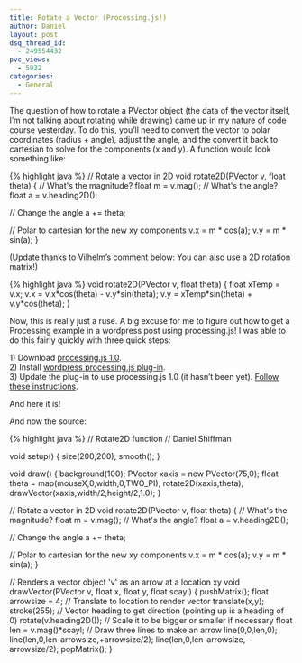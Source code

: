 ```yaml
---
title: Rotate a Vector (Processing.js!)
author: Daniel
layout: post
dsq_thread_id:
  - 249554432
pvc_views:
  - 5932
categories:
  - General
---
```

<p>The question of how to rotate a PVector object (the data of the vector itself, I&#8217;m not talking about rotating while drawing) came up in my <a href="http://www.shiffman.net/teaching/nature/">nature of code</a> course yesterday.   To do this, you&#8217;ll need to convert the vector to polar coordinates (radius + angle), adjust the angle, and the convert it back to cartesian to solve for the components (x and y).  A function would look something like:</p>
{% highlight java %}
// Rotate a vector in 2D
void rotate2D(PVector v, float theta) {
  // What's the magnitude?
  float m = v.mag();
  // What's the angle?
  float a = v.heading2D();
  
  // Change the angle
  a += theta;
  
  // Polar to cartesian for the new xy components
  v.x = m * cos(a);
  v.y = m * sin(a);
}
</pre>
<p>(Update thanks to Vilhelm&#8217;s comment below: You can also use a 2D rotation matrix!)</p>
{% highlight java %}
void rotate2D(PVector v, float theta) {
  float xTemp = v.x;
  v.x = v.x*cos(theta) - v.y*sin(theta);
  v.y = xTemp*sin(theta) + v.y*cos(theta);
}
</pre>
<p>Now, this is really just a ruse.  A big excuse for me to figure out how to get a Processing example in a wordpress post using processing.js!  I was able to do this fairly quickly with three quick steps:</p>
<p>1) Download <a href="http://processingjs.org/download">processing.js 1.0</a>.<br />
2) Install <a href="http://wordpress.org/extend/plugins/processingjs/">wordpress processing.js plug-in</a>.<br />
3) Update the plug-in to use processing.js 1.0 (it hasn&#8217;t been yet).  <a href="http://wordpress.org/support/topic/plugin-processing-js-updating-to-processingjs-10">Follow these instructions</a>.</p>
<p>And here it is!</p>
<p><script type="application/processing">
// Rotate2D function
// Daniel Shiffman</p>
<p>void setup() {
  size(200,200);
  smooth();
}</p>
<p>void draw() {
  background(100);
  PVector xaxis = new PVector(75,0);
  float theta = map(mouseX,0,width,0,TWO_PI);
  rotate2D(xaxis,theta);
  drawVector(xaxis,width/2,height/2,1.0);
}</p>
<p>// Rotate a vector in 2D
void rotate2D(PVector v, float theta) {
  // What's the magnitude?
  float m = v.mag();
  // What's the angle?
  float a = v.heading2D();</p>
<p>  // Change the angle
  a += theta;</p>
<p>  // Now use polar to cartesian coordinates to calculate the new xy components
  v.x = m * cos(a);
  v.y = m * sin(a);
}</p>
<p>// Renders a vector object 'v' as an arrow and a location 'loc'
void drawVector(PVector v, float x, float y, float scayl) {
  pushMatrix();
  float arrowsize = 4;
  // Translate to location to render vector
  translate(x,y);
  stroke(255);
  // Call vector heading function to get direction (note that pointing up is a heading of 0) and rotate
  rotate(v.heading2D());
  // Calculate length of vector &#038; scale it to be bigger or smaller if necessary
  float len = v.mag()*scayl;
  // Draw three lines to make an arrow (draw pointing up since we've rotate to the proper direction)
  line(0,0,len,0);
  line(len,0,len-arrowsize,+arrowsize/2);
  line(len,0,len-arrowsize,-arrowsize/2);
  popMatrix();
}
</script></p>
<p>And now the source:</p>
{% highlight java %}
// Rotate2D function
// Daniel Shiffman

void setup() {
  size(200,200);
  smooth();
}

void draw() {
  background(100);
  PVector xaxis = new PVector(75,0);
  float theta = map(mouseX,0,width,0,TWO_PI);
  rotate2D(xaxis,theta);
  drawVector(xaxis,width/2,height/2,1.0);
}

// Rotate a vector in 2D
void rotate2D(PVector v, float theta) {
  // What's the magnitude?
  float m = v.mag();
  // What's the angle?
  float a = v.heading2D();
  
  // Change the angle
  a += theta;
  
  // Polar to cartesian for the new xy components
  v.x = m * cos(a);
  v.y = m * sin(a);
}

// Renders a vector object 'v' as an arrow at a location xy
void drawVector(PVector v, float x, float y, float scayl) {
  pushMatrix();
  float arrowsize = 4;
  // Translate to location to render vector
  translate(x,y);
  stroke(255);
  // Vector heading to get direction (pointing up is a heading of 0)
  rotate(v.heading2D());
  // Scale it to be bigger or smaller if necessary
  float len = v.mag()*scayl;
  // Draw three lines to make an arrow
  line(0,0,len,0);
  line(len,0,len-arrowsize,+arrowsize/2);
  line(len,0,len-arrowsize,-arrowsize/2);
  popMatrix();
}
</pre>
